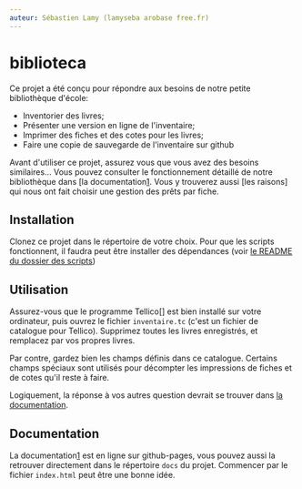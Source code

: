 ```yaml
---
auteur: Sébastien Lamy (lamyseba arobase free.fr)
---
```


biblioteca
===========================================================
Ce projet a été conçu pour répondre aux besoins de notre petite bibliothèque
d'école: 
* Inventorier des livres;
* Présenter une version en ligne de l'inventaire;
* Imprimer des fiches et des cotes pour les livres;
* Faire une copie de sauvegarde de l'inventaire sur github

Avant d'utiliser ce projet, assurez vous que vous avez des besoins similaires...
Vous pouvez consulter le fonctionnement détaillé de notre bibliothèque dans 
[la documentation[1]. Vous y trouverez aussi [les raisons] qui nous ont fait choisir
une gestion des prêts par fiche.




Installation
-------------------------------------
Clonez ce projet dans le répertoire de votre choix. Pour que les scripts 
fonctionnent, il faudra peut être installer des dépendances (voir 
[le README du dossier des scripts][2])



Utilisation
-------------------------------------
Assurez-vous que le programme Tellico[] est bien installé sur votre ordinateur,
puis ouvrez le fichier `inventaire.tc` (c'est un fichier de catalogue pour Tellico).
Supprimez toutes les livres enregistrés, et remplacez par vos propres livres.

Par contre, gardez bien les champs définis dans ce catalogue. Certains champs
spéciaux sont utilisés pour décompter les impressions de fiches et de cotes
qu'il reste à faire.

Logiquement, la réponse à vos autres question devrait se trouver dans 
[la documentation][1].



Documentation
-------------------------------------
La documentation[1] est en ligne sur github-pages, vous pouvez aussi la
retrouver directement dans le répertoire `docs` du projet.
Commencer par le fichier `index.html` peut être une bonne idée.


[1]:https://lamyseba.github.io/
[2]:scripts/README.md#il-y-a-des-dépendances-à-installer